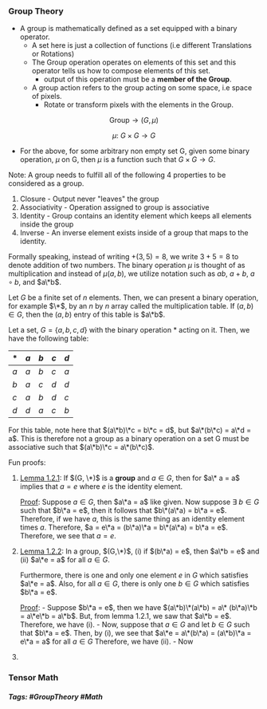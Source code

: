 ### Group Theory

- A group is mathematically defined as a set equipped with a binary operator.
	- A set here is just a collection of functions (i.e different Translations or Rotations)
	- The Group operation operates on elements of this set and this operator tells us how to compose elements of this set.
		- output of this operation must be a **member of the Group**.
	- A group action refers to the group acting on some space, i.e space of pixels.
		- Rotate or transform pixels with the elements in the Group.

```math
\text{Group} \rightarrow (G, \mu) 
```
```math
\mu: \ G \times G \rightarrow G
```

- For the above, for some arbitrary non empty set G, given some binary operation, $\mu$ on G, then $\mu$ is a function such that $G \times G \rightarrow G$. 

Note:
A group needs to fulfill all of the following 4 properties to be considered as a group.
1. Closure - Output never "leaves" the group
2. Associativity - Operation assigned to group is associative
3. Identity - Group contains an identity element which keeps all elements inside the group
4. Inverse - An inverse element exists inside of a group that maps to the identity.

Formally speaking, instead of writing $+(3,5) = 8$, we write $3+5 = 8$ to denote addition of two numbers. The binary operation $\mu$ is thought of as multiplication and instead of $\mu(a,b)$, we utilize notation such as $ab$, $a + b$, $a \circ b$, and $a\*b$. 

Let $G$ be a finite set of $n$ elements. Then, we can present a binary operation, for example $\*$, by an $n$ by $n$ array called the multiplication table. If $(a,b) \in G$, then the $(a,b)$ entry of this table is $a\*b$.

Let a set, $G = \{a,b,c,d\}$ with the binary operation $*$ acting on it.
Then, we have the following table:

<div align="center">

| $*$ | $a$ | $b$ | $c$ | $d$ |
| --- | --- | --- | --- | --- |
| $a$ | $a$ | $b$ | $c$ | $a$ |
| $b$ | $a$ | $c$ | $d$ | $d$ |
| $c$ | $a$ | $b$ | $d$ | $c$ |
| $d$ | $d$ | $a$ | $c$ | $b$ |
</div>

For this table, note here that $(a\*b)\*c = b\*c = d$, but $a\*(b\*c) = a\*d = a$. This is therefore not a group as a binary operation on a set G must be associative such that $(a\*b)\*c = a\*(b\*c)$.

Fun proofs:

1. <u>Lemma 1.2.1</u>: If $(G, \*)$ is a **group** and $a \in G$, then for $a\* a = a$ implies that $a = e$ where $e$ is the identity element. 

	<u>Proof</u>:
		Suppose $a\in G$, then $a\*a = a$ like given. Now suppose $\exists \ b\in G$ such that $b\*a = e$, then it follows that $b\*(a\*a) = b\*a = e$. Therefore, if we have $a$, this is the same thing as an identity element times $a$. Therefore, $a = e\*a = (b\*a)\*a = b\*(a\*a) = b\*a = e$. Therefore, we see that $a = e$.
		
2. <u>Lemma 1.2.2</u>: In a  group, $(G,\*)$, 
	 (i) if $(b\*a) = e$, then $a\*b = e$ and
	 (ii) $a\*e = a$ for all $a\in G$.
	
	Furthermore, there is one and only one element $e$ in $G$ which satisfies $a\*e = a$. Also, for all $a\in G$, there is only one $b\in G$ which satisfies $b\*a = e$. 

	<u>Proof</u>:
		- Suppose $b\*a = e$, then we have $(a\*b)\*(a\*b) = a\* (b\*a)\*b = a\*e\*b = a\*b$. But, from lemma 1.2.1, we saw that $a\*b = e$. Therefore, we have (i).
		- Now, suppose that $a\in G$ and let $b\in G$ such that $b\*a = e$. Then, by (i), we see that $a\*e = a\*(b\*a) = (a\*b)\*a = e\*a = a$ for all $a\in G$ Therefore, we have (ii).
		- Now

3. 


### Tensor Math

##### Tags: #GroupTheory #Math